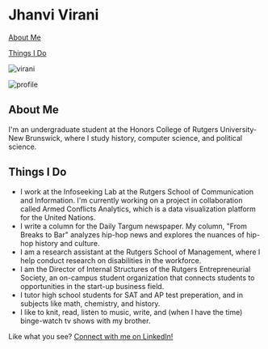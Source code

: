 # Jhanvi Virani

[About Me](#about-me)

[Things I Do](#things-i-do)

![virani](https://user-images.githubusercontent.com/29782996/28127278-f74e9ddc-66f9-11e7-89db-3eb5dd448379.JPG) 

![profile](https://user-images.githubusercontent.com/29782996/28128130-b94d488c-66fc-11e7-9a82-6eb3f8e1dceb.JPG)


## About Me
I'm an undergraduate student at the Honors College of Rutgers University- New Brunswick, where I study history, computer science, and political science.


## Things I Do
  - I work at the Infoseeking Lab at the Rutgers School of Communication and Information. I'm currently working on a project in collaboration called Armed Conflicts Analytics, which is a data visualization platform for the United Nations.
  - I write a column for the Daily Targum newspaper. My column, "From Breaks to Bar" analyzes hip-hop news and explores the nuances of hip-hop history and culture.
  - I am a research assistant at the Rutgers School of Management, where I help conduct research on disabilities in the workforce.
  - I am the Director of Internal Structures of the Rutgers Entrepreneurial Society, an on-campus student organization that connects students to opportunities in the start-up business field.
  - I tutor high school students for SAT and AP test preperation, and in subjects like math, chemistry, and history.
  - I like to knit, read, listen to music, write, and (when I have the time) binge-watch tv shows with my brother.

Like what you see?
[Connect with me on LinkedIn!](https://www.linkedin.com/in/jhanvi-virani-3a6899132/)
